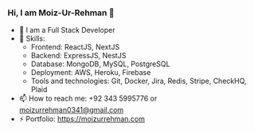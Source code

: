 ### Hi, I am Moiz-Ur-Rehman 👋


- 💬 I am a Full Stack Developer
- 🔭 Skills:
    - Frontend: ReactJS, NextJS
    - Backend: ExpressJS, NestJS
    - Database: MongoDB, MySQL, PostgreSQL
    - Deployment: AWS, Heroku, Firebase
    - Tools and technologies: Git, Docker, Jira, Redis, Stripe, CheckHQ, Plaid
- 📫 How to reach me: +92 343 5995776 or moizurrehman0341@gmail.com
- ⚡ Portfolio: https://moizurrehman.com
